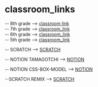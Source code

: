 # classroom_links
-- 8th grade -->
[classroom link](https://classroom.github.com/a/6Ljo7PAC)<br>
-- 7th grade -->
[classroom_link](https://classroom.github.com/a/y7MQq5Gd)<br>
-- 6th grade -->
[classroom_link](https://classroom.github.com/a/Nrj_c6sC)<br>
-- 5th grade -->
[classroom_link](https://classroom.github.com/a/RyO8zQZI)<br>

-- SCRATCH --> 
[SCRATCH](https://scratch.mit.edu/projects/757708318https://scratch.mit.edu/projects/757708318https://scratch.mit.edu/projects/757708318)

-- NOTION TAMAGOTCHI -->
[NOTION](https://www.notion.so/SCRATCH-TAMAGOTCHI-5a0ee8af2a254f6a90ac1a04dc94b999)

-- NOTION CSS-BOX-MODEL --> 
[NOTION](https://windy-aquarius-6ef.notion.site/THE-CSS-BOX-MODEL-UNITS-d047a64961d94ccfa30966bdf93b514e)

--SCRATCH REMIX --> 
[SCRATCH](https://scratch.mit.edu/projects/785753822/)
